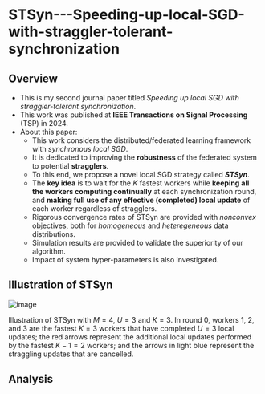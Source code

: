 # STSyn---Speeding-up-local-SGD-with-straggler-tolerant-synchronization
## Overview
- This is my second journal paper titled _Speeding up local SGD with straggler-tolerant synchronization_.
- This work was published at **IEEE Transactions on Signal Processing** (TSP) in 2024.
- About this paper:
  - This work considers the distributed/federated learning framework with _synchronous local SGD_.
  - It is dedicated to improving the **robustness** of the federated system to potential **stragglers**.
  - To this end, we propose a novel local SGD strategy called **_STSyn_**.
  - The **key idea** is to wait for the $K$ fastest workers while **keeping all the workers computing continually** at each synchronization round, and **making full use of any effective (completed) local update** of each worker regardless of stragglers.
  - Rigorous convergence rates of STSyn are provided with _nonconvex_ objectives, both for _homogeneous_ and _heteregeneous_ data distributions.
  - Simulation results are provided to validate the superiority of our algorithm.
  - Impact of system hyper-parameters is also investigated.
## Illustration of STSyn

  ![image](https://github.com/user-attachments/assets/7200d0f8-7506-41d2-a271-24444ab4a79c)
  
Illustration of STSyn with $M=4$, $U=3$ and $K=3$. In round 0, workers 1, 2, and 3 are the fastest $K=3$ workers that have completed $U=3$ local updates; the red arrows represent the additional local updates performed by the fastest $K-1=2$ workers; and the arrows in light blue represent the straggling updates that are cancelled.
## Analysis

